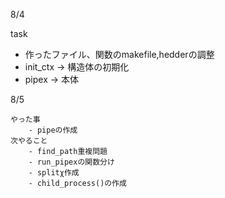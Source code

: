 8/4

task
- 作ったファイル、関数のmakefile,hedderの調整
- init_ctx -> 構造体の初期化
- pipex -> 本体

8/5

	やった事
		- pipeの作成
	次やること
		- find_path重複問題
		- run_pipexの関数分け
		- splitχ作成
		- child_process()の作成